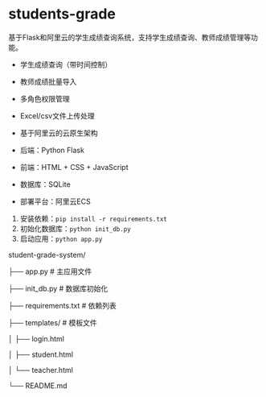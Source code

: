 # students-grade
基于Flask和阿里云的学生成绩查询系统，支持学生成绩查询、教师成绩管理等功能。

- 学生成绩查询（带时间控制）
- 教师成绩批量导入
- 多角色权限管理
- Excel/csv文件上传处理
- 基于阿里云的云原生架构

- 后端：Python Flask
- 前端：HTML + CSS + JavaScript
- 数据库：SQLite
- 部署平台：阿里云ECS

1. 安装依赖：`pip install -r requirements.txt`
2. 初始化数据库：`python init_db.py`
3. 启动应用：`python app.py`

student-grade-system/

├── app.py # 主应用文件

├── init_db.py # 数据库初始化

├── requirements.txt # 依赖列表

├── templates/ # 模板文件

│ ├── login.html

│ ├── student.html

│ └── teacher.html

└── README.md

